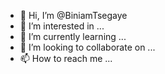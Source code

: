 - 👋 Hi, I’m @BiniamTsegaye
- 👀 I’m interested in ...
- 🌱 I’m currently learning ...
- 💞️ I’m looking to collaborate on ...
- 📫 How to reach me ...

<!---
BiniamTsegaye/BiniamTsegaye is a ✨ special ✨ repository because its `README.md` (this file) appears on your GitHub profile.
You can click the Preview link to take a look at your changes.
--->

